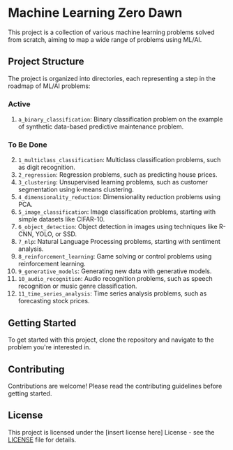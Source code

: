 # Machine Learning Zero Dawn

This project is a collection of various machine learning problems solved from scratch, aiming to map a wide range of problems using ML/AI. 

## Project Structure

The project is organized into directories, each representing a step in the roadmap of ML/AI problems:

### Active
1. `a_binary_classification`: Binary classification problem on the example of synthetic data-based predictive maintenance problem.

### To Be Done
2. `1_multiclass_classification`: Multiclass classification problems, such as digit recognition.
3. `2_regression`: Regression problems, such as predicting house prices.
4. `3_clustering`: Unsupervised learning problems, such as customer segmentation using k-means clustering.
5. `4_dimensionality_reduction`: Dimensionality reduction problems using PCA.
6. `5_image_classification`: Image classification problems, starting with simple datasets like CIFAR-10.
7. `6_object_detection`: Object detection in images using techniques like R-CNN, YOLO, or SSD.
8. `7_nlp`: Natural Language Processing problems, starting with sentiment analysis.
9. `8_reinforcement_learning`: Game solving or control problems using reinforcement learning.
10. `9_generative_models`: Generating new data with generative models.
11. `10_audio_recognition`: Audio recognition problems, such as speech recognition or music genre classification.
12. `11_time_series_analysis`: Time series analysis problems, such as forecasting stock prices.

## Getting Started

To get started with this project, clone the repository and navigate to the problem you're interested in.

## Contributing

Contributions are welcome! Please read the contributing guidelines before getting started.

## License

This project is licensed under the [insert license here] License - see the [LICENSE](LICENSE) file for details.